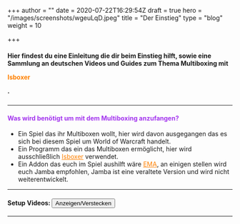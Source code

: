 +++
author = ""
date = 2020-07-22T16:29:54Z
draft = true
hero = "/images/screenshots/wgeuLqD.jpeg"
title = "Der Einstieg"
type = "blog"
weight = 10

+++
#### Hier findest du eine Einleitung die dir beim Einstieg hilft, sowie eine Sammlung an deutschen Videos und Guides zum Thema Multiboxing mit <p href="" style="color:#ff8000">Isboxer</p>.

##### 

***

#### <p style="color:#a335ee">Was wird benötigt um mit dem Multiboxing anzufangen?</p>

* Ein Spiel das ihr Multiboxen wollt, hier wird davon ausgegangen das es sich bei diesem Spiel um World of Warcraft handelt.
* Ein Programm das ein das Multiboxen ermöglicht, hier wird ausschließlich <a href="https://isboxer.com/" style="color:#ff8000;"><ins>Isboxer</ins></a> verwendet.
* Ein Addon das euch im Spiel aushilft wäre <a href="https://www.curseforge.com/wow/addons/ema" style="color:#ff8000;"><ins>EMA</ins></a>, an einigen stellen wird euch Jamba empfohlen, Jamba ist eine veraltete Version und wird nicht weiterentwickelt.

***

#### Setup Videos: <button title="Click to Show/Hide Content" type="button" onclick="if(document.getElementById('spoiler') .style.display=='none'){document.getElementById('spoiler') .style.display=''}else{document.getElementById('spoiler') 								.style.display='none'}">Anzeigen/Verstecken</button>

<div id="spoiler" style="display:none">
<iframe title="Seancool Setup" width="760" height="540" src="https://www.youtube.com/embed/V-3b3GyVZsM" frameborder="0" allow="accelerometer; 	autoplay; encrypted-media" allowfullscreen></iframe>

<iframe title="Termi Setup part1" width="760" height="540" src="https://www.youtube.com/embed/2V9tXIgRqZE" frameborder="0" allow="accelerometer; 		autoplay; encrypted-media" allowfullscreen></iframe>

<iframe title="Termi Setup part2" width="760" height="540" src="https://www.youtube.com/embed/w6CcpfHyg2Y" frameborder="0" allow="accelerometer; 		autoplay; encrypted-media" allowfullscreen></iframe>
</div>

***